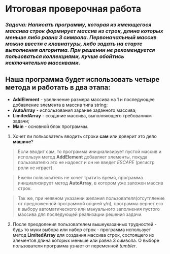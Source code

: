 # __Итоговая проверочная работа__ 
### *Задача: Написать программу, которая из имеющегося массива строк формирует массив из строк, длина которых меньше либо равна 3 символа. Первоначальный массив можно ввести с клавиатуры, либо задать на старте выполнения алгоритма. При решении не рекомендуется пользоваться коллекциями, лучше обойтись исключительно массивами.*


## __Наша программа будет использовать четыре метода и работать в два этапа:__
+ **AddElement** - увеличение размера массива на 1 и последующее добавление элемента в массив типа string;
+ **AutoArray** - использования заранее заданного массива; 
+ **LimitedArray** - создание массива, выполняющего требованиям задачи;
+ **Main** - основной блок программы.

1. Хочет ли пользователь вводить строки **сам** или доверит это дело **машине**?

> Если вводит сам, то программа инициализирует пустой массив и используя метод **AddElement** добавляет элементы, покуда пользователю это не надоест и он не введет *ESCAPE* (регистр роли не играет).

> Ежели пользователь не хочет тратить время, программа инициализирует метод **AutoArray**, в котором уже заложен массив строк.

>  Так же, при неявном указании желания пользователя(отсутпление от предложенной программой опцией y/n), программа вернет его к выбору автоматического или мануального заполнения пустого массива для последующей реализации решения задачи.

2. После преодоления пользователем вышеуказанных трудностей - будь то муки выбора или набор строк - программа использует метод **LimitedArray** для создания массива строк, состоящего из элементов длина которых меньше или равна 3 символа. О выборе пользователя программа узнает от переменной *tumbler*.  